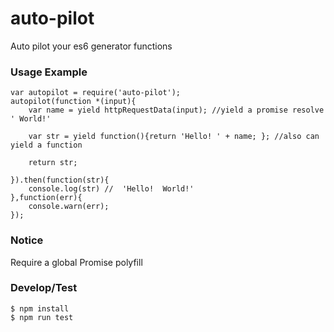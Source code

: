 # auto-pilot
Auto pilot your es6 generator functions

### Usage Example
    var autopilot = require('auto-pilot');
    autopilot(function *(input){
        var name = yield httpRequestData(input); //yield a promise resolve ' World!'
        
        var str = yield function(){return 'Hello! ' + name; }; //also can yield a function
        
        return str;       
        
    }).then(function(str){
        console.log(str) //  'Hello!  World!'
    },function(err){
        console.warn(err);
    });
    
### Notice
Require a global Promise polyfill

### Develop/Test
    $ npm install
    $ npm run test
